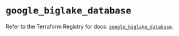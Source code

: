 # `google_biglake_database`

Refer to the Terraform Registry for docs: [`google_biglake_database`](https://registry.terraform.io/providers/hashicorp/google/6.11.2/docs/resources/biglake_database).
